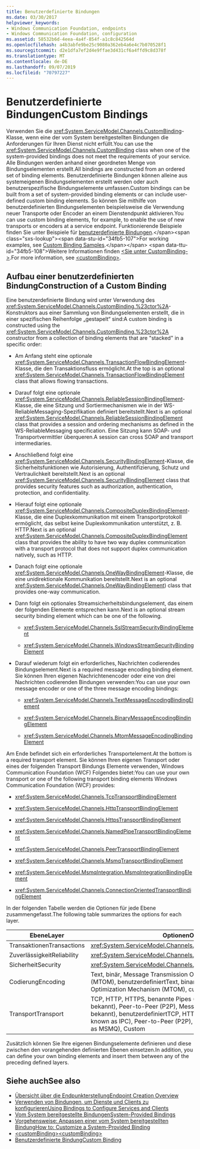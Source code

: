 ```yaml
---
title: Benutzerdefinierte Bindungen
ms.date: 03/30/2017
helpviewer_keywords:
- Windows Communication Foundation, endpoints
- Windows Communication Foundation, configuration
ms.assetid: 58532b6d-4eea-4a4f-854f-a1c8c842564d
ms.openlocfilehash: a4b3abfe9be25c9080a362eb4a6e4c7b070528f1
ms.sourcegitcommit: d2e1dfa7ef2d4e9ffae3d431cf6a4ffd9c8d378f
ms.translationtype: MT
ms.contentlocale: de-DE
ms.lasthandoff: 09/07/2019
ms.locfileid: "70797227"
---
```

# <a name="custom-bindings"></a><span data-ttu-id="34fb5-102">Benutzerdefinierte Bindungen</span><span class="sxs-lookup"><span data-stu-id="34fb5-102">Custom Bindings</span></span>

<span data-ttu-id="34fb5-103">Verwenden Sie die <xref:System.ServiceModel.Channels.CustomBinding>-Klasse, wenn eine der vom System bereitgestellten Bindungen die Anforderungen für Ihren Dienst nicht erfüllt.</span><span class="sxs-lookup"><span data-stu-id="34fb5-103">You can use the <xref:System.ServiceModel.Channels.CustomBinding> class when one of the system-provided bindings does not meet the requirements of your service.</span></span> <span data-ttu-id="34fb5-104">Alle Bindungen werden anhand einer geordneten Menge von Bindungselementen erstellt.</span><span class="sxs-lookup"><span data-stu-id="34fb5-104">All bindings are constructed from an ordered set of binding elements.</span></span> <span data-ttu-id="34fb5-105">Benutzerdefinierte Bindungen können alleine aus systemeigenen Bindungselementen erstellt werden oder auch benutzerspezifische Bindungselemente umfassen.</span><span class="sxs-lookup"><span data-stu-id="34fb5-105">Custom bindings can be built from a set of system-provided binding elements or can include user-defined custom binding elements.</span></span> <span data-ttu-id="34fb5-106">So können Sie mithilfe von benutzerdefinierten Bindungselementen beispielsweise die Verwendung neuer Transporte oder Encoder an einem Dienstendpunkt aktivieren.</span><span class="sxs-lookup"><span data-stu-id="34fb5-106">You can use custom binding elements, for example, to enable the use of new transports or encoders at a service endpoint.</span></span> <span data-ttu-id="34fb5-107">Funktionierende Beispiele finden Sie unter Beispiele für [benutzerdefinierte Bindungen](https://docs.microsoft.com/previous-versions/dotnet/netframework-3.5/ms751479(v=vs.90)).</span><span class="sxs-lookup"><span data-stu-id="34fb5-107">For working examples, see [Custom Binding Samples](https://docs.microsoft.com/previous-versions/dotnet/netframework-3.5/ms751479(v=vs.90)).</span></span> <span data-ttu-id="34fb5-108">Weitere Informationen finden [ \<Sie unter CustomBinding->](../../configure-apps/file-schema/wcf/custombinding.md).</span><span class="sxs-lookup"><span data-stu-id="34fb5-108">For more information, see [\<customBinding>](../../configure-apps/file-schema/wcf/custombinding.md).</span></span>

## <a name="construction-of-a-custom-binding"></a><span data-ttu-id="34fb5-109">Aufbau einer benutzerdefinierten Bindung</span><span class="sxs-lookup"><span data-stu-id="34fb5-109">Construction of a Custom Binding</span></span>

<span data-ttu-id="34fb5-110">Eine benutzerdefinierte Bindung wird unter Verwendung des <xref:System.ServiceModel.Channels.CustomBinding.%23ctor%2A>-Konstruktors aus einer Sammlung von Bindungselementen erstellt, die in einer spezifischen Reihenfolge „gestapelt“ sind:</span><span class="sxs-lookup"><span data-stu-id="34fb5-110">A custom binding is constructed using the <xref:System.ServiceModel.Channels.CustomBinding.%23ctor%2A> constructor from a collection of binding elements that are "stacked" in a specific order:</span></span>

- <span data-ttu-id="34fb5-111">Am Anfang steht eine optionale <xref:System.ServiceModel.Channels.TransactionFlowBindingElement>-Klasse, die den Transaktionsfluss ermöglicht.</span><span class="sxs-lookup"><span data-stu-id="34fb5-111">At the top is an optional <xref:System.ServiceModel.Channels.TransactionFlowBindingElement> class that allows flowing transactions.</span></span>

- <span data-ttu-id="34fb5-112">Darauf folgt eine optionale <xref:System.ServiceModel.Channels.ReliableSessionBindingElement>-Klasse, die eine Sitzung und Sortiermechanismen wie in der WS-ReliableMessaging-Spezifikation definiert bereitstellt.</span><span class="sxs-lookup"><span data-stu-id="34fb5-112">Next is an optional <xref:System.ServiceModel.Channels.ReliableSessionBindingElement> class that provides a session and ordering mechanisms as defined in the WS-ReliableMessaging specification.</span></span> <span data-ttu-id="34fb5-113">Eine Sitzung kann SOAP- und Transportvermittler überqueren.</span><span class="sxs-lookup"><span data-stu-id="34fb5-113">A session can cross SOAP and transport intermediaries.</span></span>

- <span data-ttu-id="34fb5-114">Anschließend folgt eine <xref:System.ServiceModel.Channels.SecurityBindingElement>-Klasse, die Sicherheitsfunktionen wie Autorisierung, Authentifizierung, Schutz und Vertraulichkeit bereitstellt.</span><span class="sxs-lookup"><span data-stu-id="34fb5-114">Next is an optional <xref:System.ServiceModel.Channels.SecurityBindingElement> class that provides security features such as authorization, authentication, protection, and confidentiality.</span></span>

- <span data-ttu-id="34fb5-115">Hierauf folgt eine optionale <xref:System.ServiceModel.Channels.CompositeDuplexBindingElement>-Klasse, die eine Duplexkommunikation mit einem Transportprotokoll ermöglicht, das selbst keine Duplexkommunikation unterstützt, z. B. HTTP.</span><span class="sxs-lookup"><span data-stu-id="34fb5-115">Next is an optional <xref:System.ServiceModel.Channels.CompositeDuplexBindingElement> class that provides the ability to have two way duplex communication with a transport protocol that does not support duplex communication natively, such as HTTP.</span></span>

- <span data-ttu-id="34fb5-116">Danach folgt eine optionale <xref:System.ServiceModel.Channels.OneWayBindingElement>-Klasse, die eine unidirektionale Kommunikation bereitstellt.</span><span class="sxs-lookup"><span data-stu-id="34fb5-116">Next is an optional <xref:System.ServiceModel.Channels.OneWayBindingElement>) class that provides one-way communication.</span></span>

- <span data-ttu-id="34fb5-117">Dann folgt ein optionales Streamsicherheitsbindungselement, das einem der folgenden Elemente entsprechen kann.</span><span class="sxs-lookup"><span data-stu-id="34fb5-117">Next is an optional stream security binding element which can be one of the following.</span></span>

  - <xref:System.ServiceModel.Channels.SslStreamSecurityBindingElement>

  - <xref:System.ServiceModel.Channels.WindowsStreamSecurityBindingElement>

- <span data-ttu-id="34fb5-118">Darauf wiederum folgt ein erforderliches, Nachrichten codierendes Bindungselement.</span><span class="sxs-lookup"><span data-stu-id="34fb5-118">Next is a required message encoding binding element.</span></span> <span data-ttu-id="34fb5-119">Sie können Ihren eigenen Nachrichtenencoder oder eine von drei Nachrichten codierenden Bindungen verwenden:</span><span class="sxs-lookup"><span data-stu-id="34fb5-119">You can use your own message encoder or one of the three message encoding bindings:</span></span>

  - <xref:System.ServiceModel.Channels.TextMessageEncodingBindingElement>

  - <xref:System.ServiceModel.Channels.BinaryMessageEncodingBindingElement>

  - <xref:System.ServiceModel.Channels.MtomMessageEncodingBindingElement>

<span data-ttu-id="34fb5-120">Am Ende befindet sich ein erforderliches Transportelement.</span><span class="sxs-lookup"><span data-stu-id="34fb5-120">At the bottom is a required transport element.</span></span> <span data-ttu-id="34fb5-121">Sie können Ihren eigenen Transport oder eines der folgenden Transport Bindungs Elemente verwenden, Windows Communication Foundation (WCF) Folgendes bietet:</span><span class="sxs-lookup"><span data-stu-id="34fb5-121">You can use your own transport or one of the following transport binding elements Windows Communication Foundation (WCF) provides:</span></span>

- <xref:System.ServiceModel.Channels.TcpTransportBindingElement>

- <xref:System.ServiceModel.Channels.HttpTransportBindingElement>

- <xref:System.ServiceModel.Channels.HttpsTransportBindingElement>

- <xref:System.ServiceModel.Channels.NamedPipeTransportBindingElement>

- <xref:System.ServiceModel.Channels.PeerTransportBindingElement>

- <xref:System.ServiceModel.Channels.MsmqTransportBindingElement>

- <xref:System.ServiceModel.MsmqIntegration.MsmqIntegrationBindingElement>

- <xref:System.ServiceModel.Channels.ConnectionOrientedTransportBindingElement>

<span data-ttu-id="34fb5-122">In der folgenden Tabelle werden die Optionen für jede Ebene zusammengefasst.</span><span class="sxs-lookup"><span data-stu-id="34fb5-122">The following table summarizes the options for each layer.</span></span>

|<span data-ttu-id="34fb5-123">Ebene</span><span class="sxs-lookup"><span data-stu-id="34fb5-123">Layer</span></span>|<span data-ttu-id="34fb5-124">Optionen</span><span class="sxs-lookup"><span data-stu-id="34fb5-124">Options</span></span>|<span data-ttu-id="34fb5-125">Required</span><span class="sxs-lookup"><span data-stu-id="34fb5-125">Required</span></span>|
|-----------|-------------|--------------|
|<span data-ttu-id="34fb5-126">Transaktionen</span><span class="sxs-lookup"><span data-stu-id="34fb5-126">Transactions</span></span>|<xref:System.ServiceModel.Channels.TransactionFlowBindingElement>|<span data-ttu-id="34fb5-127">Nein</span><span class="sxs-lookup"><span data-stu-id="34fb5-127">No</span></span>|
|<span data-ttu-id="34fb5-128">Zuverlässigkeit</span><span class="sxs-lookup"><span data-stu-id="34fb5-128">Reliability</span></span>|<xref:System.ServiceModel.Channels.ReliableSessionBindingElement>|<span data-ttu-id="34fb5-129">Nein</span><span class="sxs-lookup"><span data-stu-id="34fb5-129">No</span></span>|
|<span data-ttu-id="34fb5-130">Sicherheit</span><span class="sxs-lookup"><span data-stu-id="34fb5-130">Security</span></span>|<xref:System.ServiceModel.Channels.SecurityBindingElement>|<span data-ttu-id="34fb5-131">Nein</span><span class="sxs-lookup"><span data-stu-id="34fb5-131">No</span></span>|
|<span data-ttu-id="34fb5-132">Codierung</span><span class="sxs-lookup"><span data-stu-id="34fb5-132">Encoding</span></span>|<span data-ttu-id="34fb5-133">Text, binär, Message Transmission Optimization Mechanism (MTOM), benutzerdefiniert</span><span class="sxs-lookup"><span data-stu-id="34fb5-133">Text, binary, Message Transmission Optimization Mechanism (MTOM), custom</span></span>|<span data-ttu-id="34fb5-134">Ja</span><span class="sxs-lookup"><span data-stu-id="34fb5-134">Yes</span></span>|
|<span data-ttu-id="34fb5-135">Transport</span><span class="sxs-lookup"><span data-stu-id="34fb5-135">Transport</span></span>|<span data-ttu-id="34fb5-136">TCP, HTTP, HTTPS, benannte Pipes (Named Pipes, auch als IPC bekannt), Peer-to-Peer (P2P), Message Queuing (auch als MSMQ bekannt), benutzerdefiniert</span><span class="sxs-lookup"><span data-stu-id="34fb5-136">TCP, HTTP, HTTPS, named pipes (also known as IPC), Peer-to-Peer (P2P), Message Queuing (also known as MSMQ), Custom</span></span>|<span data-ttu-id="34fb5-137">Ja</span><span class="sxs-lookup"><span data-stu-id="34fb5-137">Yes</span></span>|

<span data-ttu-id="34fb5-138">Zusätzlich können Sie Ihre eigenen Bindungselemente definieren und diese zwischen den vorangehenden definierten Ebenen einsetzen.</span><span class="sxs-lookup"><span data-stu-id="34fb5-138">In addition, you can define your own binding elements and insert them between any of the preceding defined layers.</span></span>

## <a name="see-also"></a><span data-ttu-id="34fb5-139">Siehe auch</span><span class="sxs-lookup"><span data-stu-id="34fb5-139">See also</span></span>

- [<span data-ttu-id="34fb5-140">Übersicht über die Endpunkterstellung</span><span class="sxs-lookup"><span data-stu-id="34fb5-140">Endpoint Creation Overview</span></span>](../endpoint-creation-overview.md)
- [<span data-ttu-id="34fb5-141">Verwenden von Bindungen, um Dienste und Clients zu konfigurieren</span><span class="sxs-lookup"><span data-stu-id="34fb5-141">Using Bindings to Configure Services and Clients</span></span>](../using-bindings-to-configure-services-and-clients.md)
- [<span data-ttu-id="34fb5-142">Vom System bereitgestellte Bindungen</span><span class="sxs-lookup"><span data-stu-id="34fb5-142">System-Provided Bindings</span></span>](../system-provided-bindings.md)
- [<span data-ttu-id="34fb5-143">Vorgehensweise: Anpassen einer vom System bereitgestellten Bindung</span><span class="sxs-lookup"><span data-stu-id="34fb5-143">How to: Customize a System-Provided Binding</span></span>](how-to-customize-a-system-provided-binding.md)
- [<span data-ttu-id="34fb5-144">\<customBinding></span><span class="sxs-lookup"><span data-stu-id="34fb5-144">\<customBinding></span></span>](../../configure-apps/file-schema/wcf/custombinding.md)
- [<span data-ttu-id="34fb5-145">Benutzerdefinierte Bindung</span><span class="sxs-lookup"><span data-stu-id="34fb5-145">Custom Binding</span></span>](../samples/custom-binding.md)
